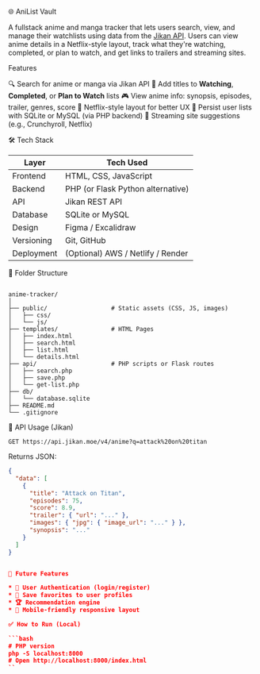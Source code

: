 🌐 AniList Vault

A fullstack anime and manga tracker that lets users search, view, and manage their watchlists using data from the [Jikan API](https://jikan.moe/). Users can view anime details in a Netflix-style layout, track what they're watching, completed, or plan to watch, and get links to trailers and streaming sites.


Features

 🔍 Search for anime or manga via Jikan API
 📝 Add titles to **Watching**, **Completed**, or **Plan to Watch** lists
 🎮 View anime info: synopsis, episodes, trailer, genres, score
 🎨 Netflix-style layout for better UX
 📎 Persist user lists with SQLite or MySQL (via PHP backend)
 🔗 Streaming site suggestions (e.g., Crunchyroll, Netflix)


🛠️ Tech Stack

| Layer      | Tech Used                         |
| ---------- | --------------------------------- |
| Frontend   | HTML, CSS, JavaScript             |
| Backend    | PHP (or Flask Python alternative) |
| API        | Jikan REST API                    |
| Database   | SQLite or MySQL                   |
| Design     | Figma / Excalidraw                |
| Versioning | Git, GitHub                       |
| Deployment | (Optional) AWS / Netlify / Render |

📂 Folder Structure

```

anime-tracker/
│
├── public/                  # Static assets (CSS, JS, images)
│   ├── css/
│   └── js/
├── templates/               # HTML Pages
│   ├── index.html
│   ├── search.html
│   ├── list.html
│   └── details.html
├── api/                     # PHP scripts or Flask routes
│   ├── search.php
│   ├── save.php
│   └── get-list.php
├── db/
│   └── database.sqlite
├── README.md
└── .gitignore
```


📄 API Usage (Jikan)

```http
GET https://api.jikan.moe/v4/anime?q=attack%20on%20titan
```

Returns JSON:

```json
{
  "data": [
    {
      "title": "Attack on Titan",
      "episodes": 75,
      "score": 8.9,
      "trailer": { "url": "..." },
      "images": { "jpg": { "image_url": "..." } },
      "synopsis": "..."
    }
  ]
}


🧢 Future Features

* 👤 User Authentication (login/register)
* 💾 Save favorites to user profiles
* 🏆 Recommendation engine
* 📱 Mobile-friendly responsive layout

✅ How to Run (Local)

```bash
# PHP version
php -S localhost:8000
# Open http://localhost:8000/index.html
``

